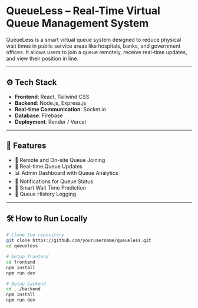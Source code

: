 # QueueLess – Real-Time Virtual Queue Management System

QueueLess is a smart virtual queue system designed to reduce physical wait times in public service areas like hospitals, banks, and government offices. It allows users to join a queue remotely, receive real-time updates, and view their position in line.

---

## ⚙️ Tech Stack

- **Frontend**: React, Tailwind CSS
- **Backend**: Node.js, Express.js
- **Real-time Communication**: Socket.io
- **Database**: Firebase
- **Deployment**: Render / Vercel

---

## 🚀 Features

- 📲 Remote and On-site Queue Joining
- 🔄 Real-time Queue Updates
- 📊 Admin Dashboard with Queue Analytics
- 🔔 Notifications for Queue Status
- 🧠 Smart Wait Time Prediction
- 📂 Queue History Logging

---

## 🛠️ How to Run Locally

```bash
# Clone the repository
git clone https://github.com/yourusername/queueless.git
cd queueless

# Setup frontend
cd frontend
npm install
npm run dev

# Setup backend
cd ../backend
npm install
npm run dev
